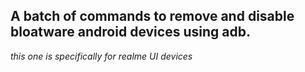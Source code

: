 ## A batch of commands to remove and disable bloatware android devices using adb.

_this one is specifically for realme UI devices_
